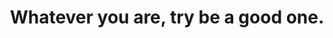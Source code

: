 ---
title: "Whatever you are, try be a good one."
attribution: "William Makepeace Thackeray"
related:
  - _wikipedia/William_Makepeace_Thackeray.md
tags:
  - William Makepeace Thackeray
  - Quote
  - You
---